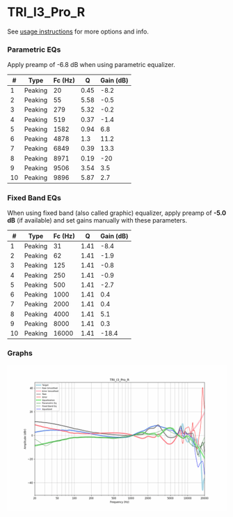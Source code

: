 # TRI_I3_Pro_R
See [usage instructions](https://github.com/jaakkopasanen/AutoEq#usage) for more options and info.

### Parametric EQs
Apply preamp of -6.8 dB when using parametric equalizer.

|   # | Type    |   Fc (Hz) |    Q |   Gain (dB) |
|-----|---------|-----------|------|-------------|
|   1 | Peaking |        20 | 0.45 |        -8.2 |
|   2 | Peaking |        55 | 5.58 |        -0.5 |
|   3 | Peaking |       279 | 5.32 |        -0.2 |
|   4 | Peaking |       519 | 0.37 |        -1.4 |
|   5 | Peaking |      1582 | 0.94 |         6.8 |
|   6 | Peaking |      4878 | 1.3  |        11.2 |
|   7 | Peaking |      6849 | 0.39 |        13.3 |
|   8 | Peaking |      8971 | 0.19 |       -20   |
|   9 | Peaking |      9506 | 3.54 |         3.5 |
|  10 | Peaking |      9896 | 5.87 |         2.7 |

### Fixed Band EQs
When using fixed band (also called graphic) equalizer, apply preamp of **-5.0 dB** (if available) and set gains manually with these parameters.

|   # | Type    |   Fc (Hz) |    Q |   Gain (dB) |
|-----|---------|-----------|------|-------------|
|   1 | Peaking |        31 | 1.41 |        -8.4 |
|   2 | Peaking |        62 | 1.41 |        -1.9 |
|   3 | Peaking |       125 | 1.41 |        -0.8 |
|   4 | Peaking |       250 | 1.41 |        -0.9 |
|   5 | Peaking |       500 | 1.41 |        -2.7 |
|   6 | Peaking |      1000 | 1.41 |         0.4 |
|   7 | Peaking |      2000 | 1.41 |         0.4 |
|   8 | Peaking |      4000 | 1.41 |         5.1 |
|   9 | Peaking |      8000 | 1.41 |         0.3 |
|  10 | Peaking |     16000 | 1.41 |       -18.4 |

### Graphs
![](./TRI_I3_Pro_R.png)
